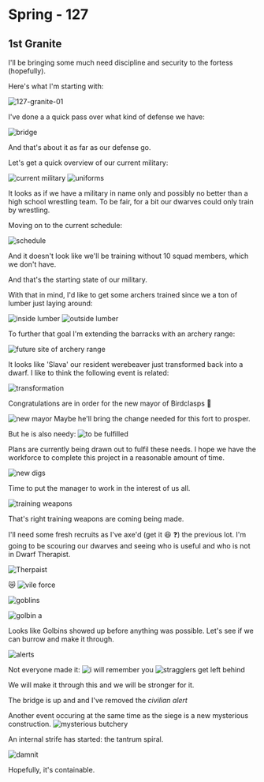 # Spring - 127 

## 1st Granite 

I'll be bringing some much need discipline and security to the fortess (hopefully).

Here's what I'm starting with:

![127-granite-01](http://cl.ly/image/1T3B1X401O2K/2014-09-21%20at%2012.48%20PM.png)

I've done a a quick pass over what kind of defense we have:

![bridge](http://cl.ly/image/1E2q1P0f203p/2014-09-21%20at%2012.53%20PM.png)

And that's about it as far as our defense go. 

Let's get a quick overview of our current military:

![current military](http://cl.ly/image/0l0w411G1v25/2014-09-21%20at%201.14%20PM.png)
![uniforms](http://cl.ly/image/3z3v3h1W1e1V/2014-09-21%20at%201.16%20PM.png)

It looks as if we have a military in name only and possibly no better than a high school wrestling team. To be fair, for a bit our dwarves could only train by wrestling.

Moving on to the current schedule:

![schedule](http://cl.ly/image/1K3k3T0Z1x1x/2014-09-21%20at%201.19%20PM.png)

And it doesn't look like we'll be training without 10 squad members, which we don't have.

And that's the starting state of our military. 

With that in mind, I'd like to get some archers trained since we a ton of lumber just laying around:

![inside lumber](http://cl.ly/image/2W33331v1u0i/2014-09-21%20at%201.09%20PM.png)
![outside lumber](http://cl.ly/image/1K0Z3R0g143z/2014-09-21%20at%201.10%20PM.png)

To further that goal I'm extending the barracks with an archery range:

![future site of archery range](http://cl.ly/image/3d3p1y030M1w/2014-09-21%20at%201.12%20PM.png)

It looks like 'Slava' our resident werebeaver just transformed back into a dwarf.
I like to think the following event is related:

![transformation](http://cl.ly/image/1F0N0w0O031o/2014-09-21%20at%203.03%20PM.png)


Congratulations are in order for the new mayor of Birdclasps :tada:

![new mayor](https://dl.dropboxusercontent.com/s/elzh2uot72swpip/2014-09-21%20at%203.06%20PM.png?dl=0)
Maybe he'll bring the change needed for this fort to prosper.

But he is also needy: ![to be fulfilled](https://dl.dropboxusercontent.com/s/n4m4hpfixqz828l/2014-09-21%20at%203.19%20PM%20%281%29.png?dl=0)

Plans are currently being drawn out to fulfil these needs. I hope we have the workforce to complete this project in a reasonable amount of time.

![new digs](https://dl.dropboxusercontent.com/s/rkzrwmt1bybvyb3/2014-09-21%20at%203.18%20PM.png?dl=0)

Time to put the manager to work in the interest of us all. 

![training weapons](https://dl.dropboxusercontent.com/s/t63krxcmk3glk9j/2014-09-21%20at%203.57%20PM.png?dl=0)

That's right training weapons are coming being made. 

I'll need some fresh recruits as I've axe'd (get it :laughing: :question:) the previous lot. I'm going to be scouring our dwarves and seeing who is useful and who is not in Dwarf Therapist.

![Therpaist](https://dl.dropboxusercontent.com/s/tilylpi2byi09j5/2014-09-21%20at%204.01%20PM.png?dl=0)

:crying_cat_face: ![vile force](https://dl.dropboxusercontent.com/s/cw4i2zk5xz7w62f/2014-09-21%20at%204.21%20PM.png?dl=0)

![goblins](https://dl.dropboxusercontent.com/s/6mwdgqd6msamoxm/2014-09-21%20at%204.22%20PM.png?dl=0)

![golbin a](https://dl.dropboxusercontent.com/s/31pjzddd2ipsaqz/2014-09-21%20at%204.23%20PM.png?dl=0)

Looks like Golbins showed up before anything was possible. Let's see if we can burrow and make it through.

![alerts](https://dl.dropboxusercontent.com/s/3nm6eojjbd5izhb/2014-09-21%20at%204.34%20PM.png?dl=0)

Not everyone made it:
![i will remember you](https://dl.dropboxusercontent.com/s/1wrula4qmdnjqie/2014-09-21%20at%204.32%20PM.png?dl=0)
![stragglers get left behind](https://dl.dropboxusercontent.com/s/sgyem8conx3xpnf/2014-09-21%20at%204.33%20PM.png?dl=0)

We will make it through this and we will be stronger for it.

The bridge is up and and I've removed the *civilian alert*

Another event occuring at the same time as the siege is a new mysterious construction.
![mysterious butchery](https://dl.dropboxusercontent.com/s/bi20cxhlghuk4fd/2014-09-21%20at%205.13%20PM.png?dl=0)

An internal strife has started: the tantrum spiral.

![damnit](https://dl.dropboxusercontent.com/s/er13nir4dv4je72/2014-09-21%20at%205.52%20PM.png?dl=0)

Hopefully, it's containable.
